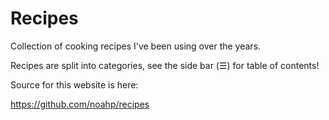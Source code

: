# Recipes

Collection of cooking recipes I've been using over the years.

Recipes are split into categories, see the side bar (☰) for table of contents!

Source for this website is here:

https://github.com/noahp/recipes

